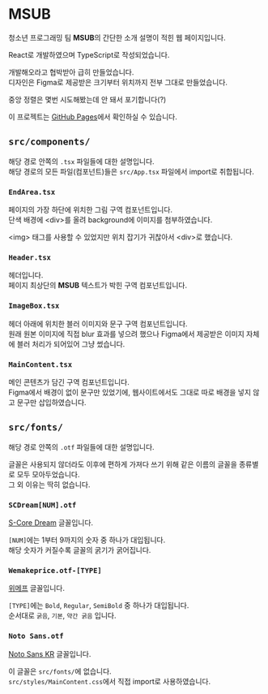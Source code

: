 # MSUB

청소년 프로그래밍 팀 <b>MSUB</b>의 간단한 소개 설명이 적힌 웹 페이지입니다.

React로 개발하였으며 TypeScript로 작성되었습니다.

개발해오라고 협박받아 급히 만들었습니다.\
디자인은 Figma로 제공받은 크기부터 위치까지 전부 그대로 만들었습니다.

중앙 정렬은 몇번 시도해봤는데 안 돼서 포기합니다(?)

이 프로젝트는 [GitHub Pages](https://WhiteKr.github.io/MSUB)에서 확인하실 수 있습니다.



## `src/components/`
해당 경로 안쪽의 `.tsx` 파일들에 대한 설명입니다.\
해당 경로의 모든 파일(컴포넌트)들은 `src/App.tsx` 파일에서 import로 취합됩니다.


### `EndArea.tsx`

페이지의 가장 하단에 위치한 그림 구역 컴포넌트입니다.\
단색 배경에 \<div>를 올려 background에 이미지를 첨부하였습니다.

\<img> 태그를 사용할 수 있었지만 위치 잡기가 귀찮아서 \<div>로 했습니다.


### `Header.tsx`

헤더입니다.\
페이지 최상단의 <b>MSUB</b> 텍스트가 박힌 구역 컴포넌트입니다.


### `ImageBox.tsx`

헤더 아래에 위치한 블러 이미지와 문구 구역 컴포넌트입니다.\
원래 원본 이미지에 직접 blur 효과를 넣으려 했으나 Figma에서 제공받은 이미지 자체에 블러 처리가 되어있어 그냥 썼습니다.

### `MainContent.tsx`

메인 콘텐츠가 담긴 구역 컴포넌트입니다.\
Figma에서 배경이 없이 문구만 있었기에, 웹사이트에서도 그대로 따로 배경을 넣지 않고 문구만 삽입하였습니다.



## `src/fonts/`
해당 경로 안쪽의 `.otf` 파일들에 대한 설명입니다.

글꼴은 사용되지 않더라도 이후에 편하게 가져다 쓰기 위해 같은 이름의 글꼴을 종류별로 모두 모아두었습니다.\
그 외 이유는 딱히 없습니다.

### `SCDream[NUM].otf`

[S-Core Dream](https://www.s-core.co.kr/company/font/) 글꼴입니다.

`[NUM]`에는 1부터 9까지의 숫자 중 하나가 대입됩니다.\
해당 숫자가 커질수록 글꼴의 굵기가 굵어집니다.

### `Wemakeprice.otf-[TYPE]`

[위메프](http://company.wemakeprice.com/wmp/brand) 글꼴입니다.

`[TYPE]`에는 `Bold`, `Regular`, `SemiBold` 중 하나가 대입됩니다.\
순서대로 `굵음`, `기본`, `약간 굵음` 입니다.

### `Noto Sans.otf`

[Noto Sans KR](https://fonts.google.com/specimen/Noto+Sans+KR) 글꼴입니다.

이 글꼴은 `src/fonts/`에 없습니다.\
`src/styles/MainContent.css`에서 직접 import로 사용하였습니다.
